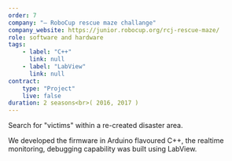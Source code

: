 ```yaml
---
order: 7
company: "— RoboCup rescue maze challange"
company_website: https://junior.robocup.org/rcj-rescue-maze/
role: software and hardware
tags: 
    - label: "C++"
      link: null
    - label: "LabView"
      link: null
contract:
    type: "Project"
    live: false
duration: 2 seasons<br>( 2016, 2017 )
---
```

Search for "victims" within a re-created disaster area.
<!--more-->
We developed the firmware in Arduino flavoured C++, the realtime monitoring, debugging capability was built using LabView.